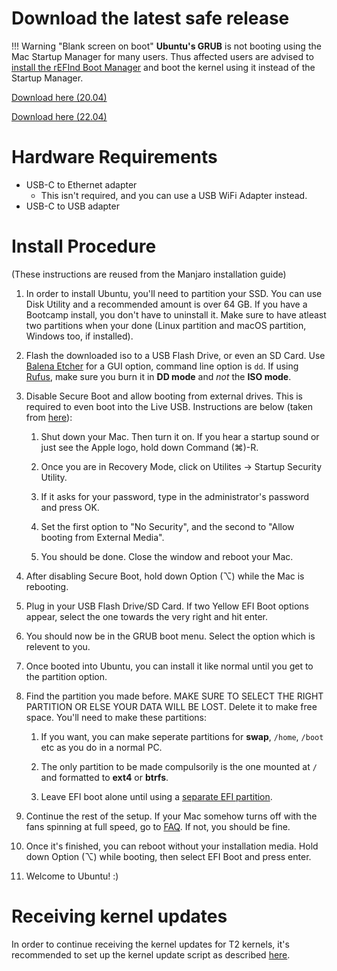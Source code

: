 # Download the latest safe release

!!! Warning "Blank screen on boot"
    **Ubuntu's GRUB** is not booting using the Mac Startup Manager for many users. Thus affected users are advised to [install the rEFInd Boot Manager](https://wiki.t2linux.org/guides/refind/) and boot the kernel using it instead of the Startup Manager.

[Download here (20.04)](https://github.com/marcosfad/mbp-ubuntu/releases/latest)

[Download here (22.04)](https://github.com/AdityaGarg8/T2-Ubuntu/releases/latest)

# Hardware Requirements

* USB-C to Ethernet adapter
    * This isn't required, and you can use a USB WiFi Adapter instead.
* USB-C to USB adapter

# Install Procedure

(These instructions are reused from the Manjaro installation guide)

1. In order to install Ubuntu, you'll need to partition your SSD. You can use Disk Utility and a recommended amount is over 64 GB. If you have a Bootcamp install, you don't have to uninstall it. Make sure to have atleast two partitions when your done (Linux partition and macOS partition, Windows too, if installed).
2. Flash the downloaded iso to a USB Flash Drive, or even an SD Card. Use [Balena Etcher](https://www.balena.io/etcher/) for a GUI option, command line option is `dd`. If using [Rufus](https://rufus.ie/), make sure you burn it in **DD mode** and *not* the **ISO mode**.
3. Disable Secure Boot and allow booting from external drives. This is required to even boot into the Live USB. Instructions are below (taken from [here](https://support.apple.com/en-au/HT208330)):

    1. Shut down your Mac. Then turn it on. If you hear a startup sound or just see the Apple logo, hold down Command (⌘)-R.

    2. Once you are in Recovery Mode, click on Utilites -> Startup Security Utility.

    3. If it asks for your password, type in the administrator's password and press OK.

    4. Set the first option to "No Security", and the second to "Allow booting from External Media".

    5. You should be done. Close the window and reboot your Mac.

4. After disabling Secure Boot, hold down Option (⌥) while the Mac is rebooting.
5. Plug in your USB Flash Drive/SD Card. If two Yellow EFI Boot options appear, select the one towards the very right and hit enter.
6. You should now be in the GRUB boot menu. Select the option which is relevent to you.
7. Once booted into Ubuntu, you can install it like normal until you get to the partition option.
8. Find the partition you made before. MAKE SURE TO SELECT THE RIGHT PARTITION OR ELSE YOUR DATA WILL BE LOST. Delete it to make free space. You'll need to make these partitions:

    1. If you want, you can make seperate partitions for **swap**, `/home`, `/boot` etc as you do in a normal PC.

    2. The only partition to be made compulsorily is the one mounted at `/` and formatted to **ext4** or **btrfs**.

    3. Leave EFI boot alone until using a [separate EFI partition](https://wiki.t2linux.org/guides/windows/#using-seperate-efi-partitions).

9. Continue the rest of the setup. If your Mac somehow turns off with the fans spinning at full speed, go to [FAQ](https://wiki.t2linux.org/distributions/ubuntu/faq/). If not, you should be fine.
10. Once it's finished, you can reboot without your installation media. Hold down Option (⌥) while booting, then select EFI Boot and press enter.
11. Welcome to Ubuntu! :)

# Receiving kernel updates

In order to continue receiving the kernel updates for T2 kernels, it's recommended to set up the kernel update script as described [here](https://github.com/t2linux/T2-Ubuntu-Kernel#using-the-kernel-upgrade-script).
